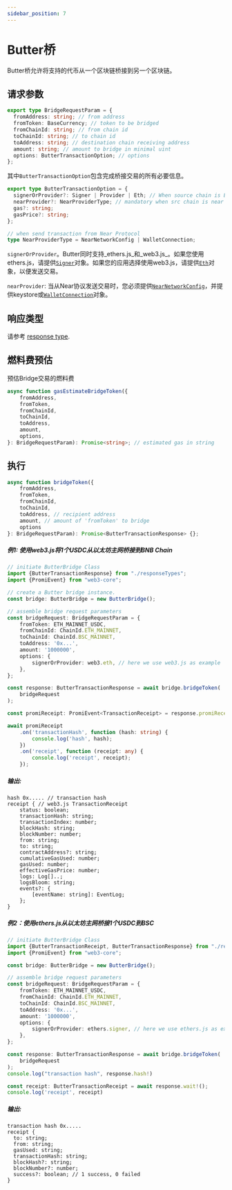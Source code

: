 ```yaml
---
sidebar_position: 7
---
```

# Butter桥
Butter桥允许将支持的代币从一个区块链桥接到另一个区块链。


## 请求参数 
```typescript
export type BridgeRequestParam = {
  fromAddress: string; // from address
  fromToken: BaseCurrency; // token to be bridged
  fromChainId: string; // from chain id
  toChainId: string; // to chain id
  toAddress: string; // destination chain receiving address
  amount: string; // amount to bridge in minimal uint
  options: ButterTransactionOption; // options
};
```
其中`ButterTransactionOption`包含完成桥接交易的所有必要信息。

```typescript
export type ButterTransactionOption = {
  signerOrProvider?: Signer | Provider | Eth; // When source chain is EVM provide Ethers.js Signer/Provider or Web3.js Eth info
  nearProvider?: NearProviderType; // mandatory when src chain is near
  gas?: string;
  gasPrice?: string;
};

// when send transaction from Near Protocol
type NearProviderType = NearNetworkConfig | WalletConnection;

```
`signerOrProvider`。Butter同时支持_ethers.js_和_web3.js_。如果您使用ethers.js，请提供[`Signer`](https://docs.ethers.org/v5/api/signer/)对象。如果您的应用选择使用web3.js，请提供[`Eth`](https://web3js.readthedocs.io/en/v1.2.11/web3-eth.html)对象，以便发送交易。

`nearProvider`: 当从Near协议发送交易时，您必须提供[`NearNetworkConfig`](https://near.github.io/near-api-js/interfaces/connect.ConnectConfig)，并提供keystore或[`WalletConnection`](https://near.github.io/near-api-js/classes/walletAccount.WalletConnection/)对象。

## 响应类型
请参考 [response type](types#buttertransactionresponse).

## 燃料费预估
预估Bridge交易的燃料费
```typescript
async function gasEstimateBridgeToken({
    fromAddress,
    fromToken,
    fromChainId,
    toChainId,
    toAddress,
    amount,
    options,
}: BridgeRequestParam): Promise<string>; // estimated gas in string
```
## 执行
```typescript
async function bridgeToken({
    fromAddress,
    fromToken,
    fromChainId,
    toChainId,
    toAddress, // recipient address
    amount, // amount of 'fromToken' to bridge
    options
}: BridgeRequestParam): Promise<ButterTransactionResponse> {};
```

##### 例1: 使用web3.js将1个USDC从以太坊主网桥接到BNB Chain

```typescript
// initiate ButterBridge Class
import {ButterTransactionResponse} from "./responseTypes";
import {PromiEvent} from "web3-core";

// create a Butter bridge instance.
const bridge: ButterBridge = new ButterBridge();

// assemble bridge request parameters
const bridgeRequest: BridgeRequestParam = {
    fromToken: ETH_MAINNET_USDC,
    fromChainId: ChainId.ETH_MAINNET,
    toChainId: ChainId.BSC_MAINNET,
    toAddress: '0x...',
    amount: '1000000',
    options: {
        signerOrProvider: web3.eth, // here we use web3.js as example
    },
};

const response: ButterTransactionResponse = await bridge.bridgeToken(
    bridgeRequest
);

const promiReceipt: PromiEvent<TransactionReceipt> = response.promiReceipt!;

await promiReceipt
    .on('transactionHash', function (hash: string) {
        console.log('hash', hash);
    })
    .on('receipt', function (receipt: any) {
        console.log('receipt', receipt);
    });

```
##### 输出:
```
hash 0x..... // transaction hash
receipt { // web3.js TransactionReceipt
    status: boolean;
    transactionHash: string;
    transactionIndex: number;
    blockHash: string;
    blockNumber: number;
    from: string;
    to: string;
    contractAddress?: string;
    cumulativeGasUsed: number;
    gasUsed: number;
    effectiveGasPrice: number;
    logs: Log[]..;
    logsBloom: string;
    events?: {
        [eventName: string]: EventLog;
    };
}
```

##### 例2：使用ethers.js从以太坊主网桥接1个USDC到BSC

```typescript
// initiate ButterBridge Class
import {ButterTransactionReceipt, ButterTransactionResponse} from "./responseTypes";
import {PromiEvent} from "web3-core";

const bridge: ButterBridge = new ButterBridge();

// assemble bridge request parameters
const bridgeRequest: BridgeRequestParam = {
    fromToken: ETH_MAINNET_USDC,
    fromChainId: ChainId.ETH_MAINNET,
    toChainId: ChainId.BSC_MAINNET,
    toAddress: '0x...',
    amount: '1000000',
    options: {
        signerOrProvider: ethers.signer, // here we use ethers.js as example
    },
};

const response: ButterTransactionResponse = await bridge.bridgeToken(
    bridgeRequest
);
console.log("transaction hash", response.hash!)

const receipt: ButterTransactionReceipt = await response.wait!();
console.log('receipt', receipt)
```

##### 输出:
```text
transaction hash 0x..... 
receipt {
  to: string;
  from: string;
  gasUsed: string;
  transactionHash: string;
  blockHash?: string;
  blockNumber?: number;
  success?: boolean; // 1 success, 0 failed
}
```
